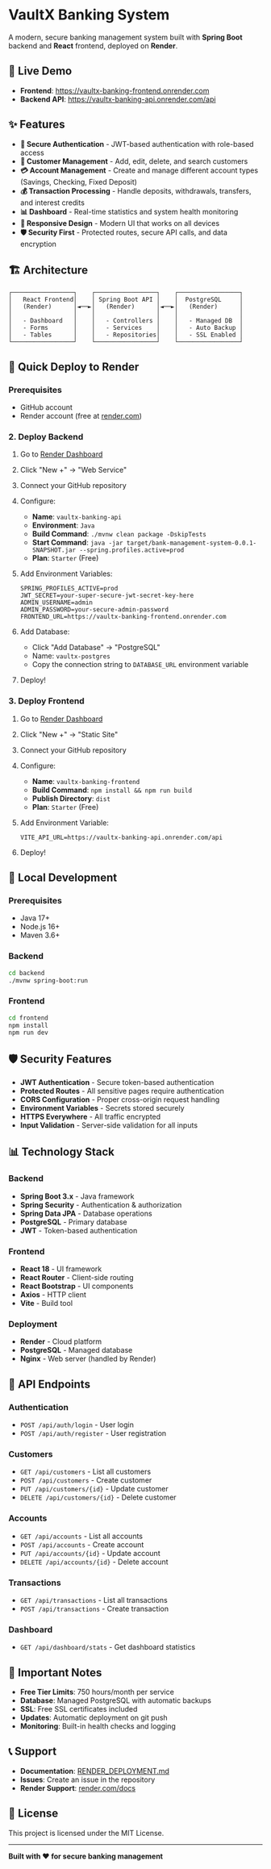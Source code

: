 # VaultX Banking System

A modern, secure banking management system built with **Spring Boot** backend and **React** frontend, deployed on **Render**.

## 🚀 Live Demo

- **Frontend**: https://vaultx-banking-frontend.onrender.com
- **Backend API**: https://vaultx-banking-api.onrender.com/api

## ✨ Features

- **🔐 Secure Authentication** - JWT-based authentication with role-based access
- **👥 Customer Management** - Add, edit, delete, and search customers
- **💳 Account Management** - Create and manage different account types (Savings, Checking, Fixed Deposit)
- **💰 Transaction Processing** - Handle deposits, withdrawals, transfers, and interest credits
- **📊 Dashboard** - Real-time statistics and system health monitoring
- **📱 Responsive Design** - Modern UI that works on all devices
- **🛡️ Security First** - Protected routes, secure API calls, and data encryption

## 🏗️ Architecture

```
┌─────────────────┐    ┌─────────────────┐    ┌─────────────────┐
│   React Frontend│    │ Spring Boot API │    │  PostgreSQL     │
│   (Render)      │◄──►│   (Render)      │◄──►│   (Render)      │
│                 │    │                 │    │                 │
│   - Dashboard   │    │   - Controllers │    │   - Managed DB  │
│   - Forms       │    │   - Services    │    │   - Auto Backup │
│   - Tables      │    │   - Repositories│    │   - SSL Enabled │
└─────────────────┘    └─────────────────┘    └─────────────────┘
```

## 🚀 Quick Deploy to Render

### Prerequisites
- GitHub account
- Render account (free at [render.com](https://render.com))


### 2. Deploy Backend
1. Go to [Render Dashboard](https://dashboard.render.com)
2. Click "New +" → "Web Service"
3. Connect your GitHub repository
4. Configure:
   - **Name**: `vaultx-banking-api`
   - **Environment**: `Java`
   - **Build Command**: `./mvnw clean package -DskipTests`
   - **Start Command**: `java -jar target/bank-management-system-0.0.1-SNAPSHOT.jar --spring.profiles.active=prod`
   - **Plan**: `Starter` (Free)

5. Add Environment Variables:
   ```
   SPRING_PROFILES_ACTIVE=prod
   JWT_SECRET=your-super-secure-jwt-secret-key-here
   ADMIN_USERNAME=admin
   ADMIN_PASSWORD=your-secure-admin-password
   FRONTEND_URL=https://vaultx-banking-frontend.onrender.com
   ```

6. Add Database:
   - Click "Add Database" → "PostgreSQL"
   - Name: `vaultx-postgres`
   - Copy the connection string to `DATABASE_URL` environment variable

7. Deploy!

### 3. Deploy Frontend
1. Go to [Render Dashboard](https://dashboard.render.com)
2. Click "New +" → "Static Site"
3. Connect your GitHub repository
4. Configure:
   - **Name**: `vaultx-banking-frontend`
   - **Build Command**: `npm install && npm run build`
   - **Publish Directory**: `dist`
   - **Plan**: `Starter` (Free)

5. Add Environment Variable:
   ```
   VITE_API_URL=https://vaultx-banking-api.onrender.com/api
   ```

6. Deploy!

## 🔧 Local Development

### Prerequisites
- Java 17+
- Node.js 16+
- Maven 3.6+

### Backend
```bash
cd backend
./mvnw spring-boot:run
```

### Frontend
```bash
cd frontend
npm install
npm run dev
```

## 🛡️ Security Features

- **JWT Authentication** - Secure token-based authentication
- **Protected Routes** - All sensitive pages require authentication
- **CORS Configuration** - Proper cross-origin request handling
- **Environment Variables** - Secrets stored securely
- **HTTPS Everywhere** - All traffic encrypted
- **Input Validation** - Server-side validation for all inputs

## 📊 Technology Stack

### Backend
- **Spring Boot 3.x** - Java framework
- **Spring Security** - Authentication & authorization
- **Spring Data JPA** - Database operations
- **PostgreSQL** - Primary database
- **JWT** - Token-based authentication

### Frontend
- **React 18** - UI framework
- **React Router** - Client-side routing
- **React Bootstrap** - UI components
- **Axios** - HTTP client
- **Vite** - Build tool

### Deployment
- **Render** - Cloud platform
- **PostgreSQL** - Managed database
- **Nginx** - Web server (handled by Render)

## 🔄 API Endpoints

### Authentication
- `POST /api/auth/login` - User login
- `POST /api/auth/register` - User registration

### Customers
- `GET /api/customers` - List all customers
- `POST /api/customers` - Create customer
- `PUT /api/customers/{id}` - Update customer
- `DELETE /api/customers/{id}` - Delete customer

### Accounts
- `GET /api/accounts` - List all accounts
- `POST /api/accounts` - Create account
- `PUT /api/accounts/{id}` - Update account
- `DELETE /api/accounts/{id}` - Delete account

### Transactions
- `GET /api/transactions` - List all transactions
- `POST /api/transactions` - Create transaction

### Dashboard
- `GET /api/dashboard/stats` - Get dashboard statistics

## 🚨 Important Notes

- **Free Tier Limits**: 750 hours/month per service
- **Database**: Managed PostgreSQL with automatic backups
- **SSL**: Free SSL certificates included
- **Updates**: Automatic deployment on git push
- **Monitoring**: Built-in health checks and logging

## 📞 Support

- **Documentation**: [RENDER_DEPLOYMENT.md](./RENDER_DEPLOYMENT.md)
- **Issues**: Create an issue in the repository
- **Render Support**: [render.com/docs](https://render.com/docs)

## 📄 License

This project is licensed under the MIT License.

---

**Built with ❤️ for secure banking management**